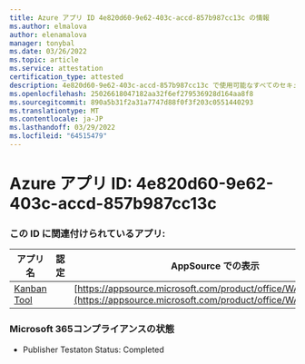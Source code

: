 ```yaml
---
title: Azure アプリ ID 4e820d60-9e62-403c-accd-857b987cc13c の情報
ms.author: elmalova
author: elenamalova
manager: tonybal
ms.date: 03/26/2022
ms.topic: article
ms.service: attestation
certification_type: attested
description: 4e820d60-9e62-403c-accd-857b987cc13c で使用可能なすべてのセキュリティおよびコンプライアンス情報。
ms.openlocfilehash: 25026618047182aa32f6ef279536928d164aa8f8
ms.sourcegitcommit: 890a5b31f2a31a7747d88f0f3f203c0551440293
ms.translationtype: MT
ms.contentlocale: ja-JP
ms.lasthandoff: 03/29/2022
ms.locfileid: "64515479"
---
```

# <a name="azure-app-id-4e820d60-9e62-403c-accd-857b987cc13c"></a>Azure アプリ ID: 4e820d60-9e62-403c-accd-857b987cc13c


### <a name="apps-associated-with-this-id"></a>この ID に関連付けられているアプリ:
| **アプリ名** | **認定** | **AppSource での表示** |
|--------------|---------------|-----------------------|
| [Kanban Tool](../forward/WA200002121.md) |  | [https://appsource.microsoft.com/product/office/WA200002121](https://appsource.microsoft.com/product/office/WA200002121) |

### <a name="microsoft-365-app-compliance-status"></a>Microsoft 365コンプライアンスの状態
- Publisher Testaton Status: Completed

